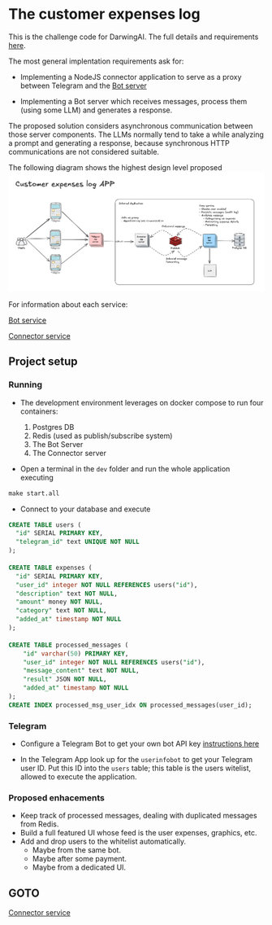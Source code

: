 # The customer expenses log

This is the challenge code for DarwingAI. The full details and requirements [here](./public/SWE%20Seniority%20Test.pdf).

The most general implentation requirements ask for:

- Implementing a NodeJS connector application to serve as a proxy between Telegram and the [Bot server](./bot/README.md)

- Implementing a Bot server which receives messages, process them (using some LLM) and generates a response.

The proposed solution considers asynchronous communication between those server components. The LLMs normally tend to take a while analyzing a prompt and generating a response, because synchronous HTTP communications are not considered suitable.

The following diagram shows the highest design level proposed ![img](./public/application.png)

For information about each service:

[Bot service](./bot/README.md)

[Connector service](./connector/README.md)

## Project setup

### Running

- The development environment leverages on docker compose to run four containers:

  1. Postgres DB
  2. Redis (used as publish/subscribe system)
  3. The Bot Server
  4. The Connector server

- Open a terminal in the `dev` folder and run the whole application executing

```cmd
make start.all
```

- Connect to your database and execute

```SQL
CREATE TABLE users (
  "id" SERIAL PRIMARY KEY,
  "telegram_id" text UNIQUE NOT NULL
);

CREATE TABLE expenses (
  "id" SERIAL PRIMARY KEY,
  "user_id" integer NOT NULL REFERENCES users("id"),
  "description" text NOT NULL,
  "amount" money NOT NULL,
  "category" text NOT NULL,
  "added_at" timestamp NOT NULL
);

CREATE TABLE processed_messages (
	"id" varchar(50) PRIMARY KEY,
	"user_id" integer NOT NULL REFERENCES users("id"),
	"message_content" text NOT NULL,
	"result" JSON NOT NULL,
	"added_at" timestamp NOT NULL
);
CREATE INDEX processed_msg_user_idx ON processed_messages(user_id);
```

### Telegram

- Configure a Telegram Bot to get your own bot API key [instructions here](https://core.telegram.org/bots/tutorial)

- In the Telegram App look up for the `userinfobot` to get your Telegram user ID. Put this ID into the `users` table; this table is the users witelist, allowed to execute the application.

### Proposed enhacements

- Keep track of processed messages, dealing with duplicated messages from Redis.
- Build a full featured UI whose feed is the user expenses, graphics, etc.
- Add and drop users to the whitelist automatically.
  - Maybe from the same bot.
  - Maybe after some payment.
  - Maybe from a dedicated UI.

## GOTO

[Connector service](./connector/README.md)
